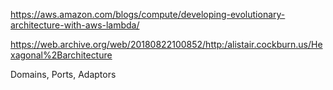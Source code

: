 
https://aws.amazon.com/blogs/compute/developing-evolutionary-architecture-with-aws-lambda/

https://web.archive.org/web/20180822100852/http:/alistair.cockburn.us/Hexagonal%2Barchitecture

Domains, Ports, Adaptors
